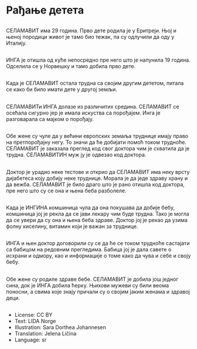 # Рађање детета

##
СЕЛАМАВИТ има 29 година. Прво дете родила је у Еритреји. Њој и њеној породици живот је тамо био тежак, па су одлучили да оду у Италију.

##
ИНГА је отишла од куће непосредно пре него што је напунила 19 година. Одселила се у Норвешку и тамо добила прво дете.

##
Када је СЕЛАМАВИТ остала трудна са својим другим дететом, питала се како би било имати дете у другој земљи.

##
СЕЛАМАВИТи ИНГА долазе из различитих средина. СЕЛАМАВИТ се осећала сигурно јер је имала искуства са порођајем. Инга је разговарала са мајком о порођају.

##
Обе жене су чуле да у већини европских земаља труднице имају право на претпорођајну негу. То значи да ће добијати помоћ током трудноће. СЕЛАМАВИТ је заказала преглед код свог доктора чим је схватила да је трудна. СЕЛАМАВИТИН муж ју је одвезао код доктора.

##
Доктор је урадио неке тестове и открио да СЕЛАМАВИТ има неку врсту дијабетеса коју добију неке труднице. Морала је да једе здраву храну и да вежба. СЕЛАМАВИТ је било драго што је рано отишла код доктора, пре него што су се она и њена беба разболеле.

##
Када је ИНГИНА комшиница чула да она покушава да добије бебу, комшиница јој је рекла да се јави лекару чим буде трудна. Тако је могла да се увери да су она и њена беба здраве. Доктор јој је рекао да узима фолну киселину, витамин који је важан за труднице.

##
ИНГА и њен доктор договорили су се да ће се током трудноће састајати са бабицом на редовним прегледима. Бабица јој је дала савете о исхрани и одмору, као и информације о томе како да чува и себе и своју бебу.

##
Обе жене су родиле здраве бебе. СЕЛАМАВИТ је добила још једног сина, док је ИНГА добила ћерку. Њихови мужеви су били веома поносни, а свима које знају причали су о својим јаким женама и здравој деци.

##
* License: CC BY
* Text: LIDA Norge
* Illustration: Sara Dorthea Johannesen
* Translation: Jelena Ličina
* Language: sr
